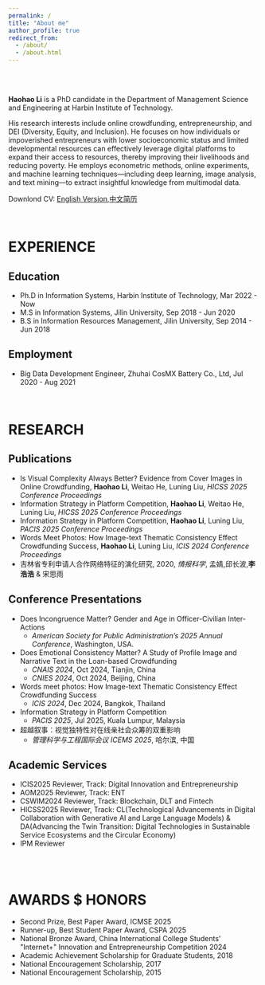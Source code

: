 ```yaml
---
permalink: /
title: "About me"
author_profile: true
redirect_from:
  - /about/
  - /about.html
---
```


<br>   

**Haohao Li** is a PhD candidate in the Department of Management Science and Engineering at Harbin Institute of Technology.      

His research interests include online crowdfunding, entrepreneurship, and DEI (Diversity, Equity, and Inclusion). He focuses on how individuals or impoverished entrepreneurs with lower socioeconomic status and limited developmental resources can effectively leverage digital platforms to expand their access to resources, thereby improving their livelihoods and reducing poverty. He employs econometric methods, online experiments, and machine learning techniques—including deep learning, image analysis, and text mining—to extract insightful knowledge from multimodal data.          

Downlond CV: [English Version](https://k00.fr/kyb7yaat),[中文简历](https://k00.fr/wrqfr4lz)    

<br> 

EXPERIENCE
======

Education  
------
- Ph.D in Information Systems, Harbin Institute of Technology, Mar 2022 - Now  
- M.S in Information Systems, Jilin University, Sep 2018 - Jun 2020      
- B.S in Information Resources Management, Jilin University, Sep 2014 - Jun 2018      

Employment  
------
- Big Data Development Engineer, Zhuhai CosMX Battery Co., Ltd, Jul 2020 - Aug 2021    

<br> 

RESEARCH  
======

Publications  
------
- Is Visual Complexity Always Better? Evidence from Cover Images in Online Crowdfunding, **Haohao Li**, Weitao He, Luning Liu, _HICSS 2025 Conference Proceedings_     
- Information Strategy in Platform Competition, **Haohao Li**, Weitao He, Luning Liu, _HICSS 2025 Conference Proceedings_       
- Information Strategy in Platform Competition, **Haohao Li**, Luning Liu, _PACIS 2025 Conference Proceedings_        
- Words Meet Photos: How Image-text Thematic Consistency Effect Crowdfunding Success, **Haohao Li**, Luning Liu, _ICIS 2024 Conference Proceedings_      
- 吉林省专利申请人合作网络特征的演化研究, 2020, _情报科学_, 孟婧,邱长波,**李浩浩** & 宋思雨              

Conference Presentations  
------
- Does Incongruence Matter? Gender and Age in Officer-Civilian Inter-Actions  
  - _American Society for Public Administration’s 2025 Annual Conference_, Washington, USA.            
- Does Emotional Consistency Matter? A Study of Profile Image and Narrative Text in the Loan-based Crowdfunding         
  - _CNAIS 2024_, Oct 2024, Tianjin, China  
  - _CNIES 2024_, Oct 2024, Beijing, China  
- Words meet photos: How Image-text Thematic Consistency Effect Crowdfunding Success      
  - _ICIS 2024_, Dec 2024, Bangkok, Thailand  
- Information Strategy in Platform Competition    
  - _PACIS 2025_, Jul 2025, Kuala Lumpur, Malaysia  
- 超越叙事：视觉独特性对在线亲社会众筹的双重影响
  - _管理科学与工程国际会议 ICEMS 2025_, 哈尔滨, 中国
 
Academic Services 
------
- ICIS2025 Reviewer, Track: Digital Innovation and Entrepreneurship       
- AOM2025 Reviewer, Track: ENT      
- CSWIM2024 Reviewer, Track: Blockchain, DLT and Fintech  
- HICSS2025 Reviewer, Track: CL(Technological Advancements in Digital Collaboration with Generative AI and Large Language Models) & DA(Advancing the Twin Transition: Digital Technologies in Sustainable Service Ecosystems and the Circular Economy)      
- IPM Reviewer  

<br>   

AWARDS $ HONORS    
======
- Second Prize, Best Paper Award, ICMSE 2025
- Runner-up, Best Student Paper Award, CSPA 2025
- National Bronze Award, China International College Students' "Internet+" Innovation and Entrepreneurship Competition 2024
- Academic Achievement Scholarship for Graduate Students, 2018  
- National Encouragement Scholarship, 2017
- National Encouragement Scholarship, 2015  

